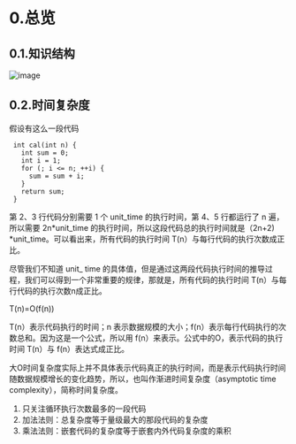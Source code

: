 # 0.总览

## 0.1.知识结构

![image](http://clsaa-big-data-notes-1252032169.cossh.myqcloud.com/2018-12-27-913e0ababe43a2d57267df5c5f0832a7.jpg)

## 0.2.时间复杂度

假设有这么一段代码

```
 int cal(int n) {
   int sum = 0;
   int i = 1;
   for (; i <= n; ++i) {
     sum = sum + i;
   }
   return sum;
 }
```

第 2、3 行代码分别需要 1 个 unit_time 的执行时间，第 4、5 行都运行了 n 遍，所以需要 2n*unit_time 的执行时间，所以这段代码总的执行时间就是（2n+2) *unit_time。可以看出来，所有代码的执行时间 T(n）与每行代码的执行次数成正比。

尽管我们不知道 unit_ time 的具体值，但是通过这两段代码执行时间的推导过程，我们可以得到一个非常重要的规律，那就是，所有代码的执行时间 T(n）与每行代码的执行次数n成正比。

T(n)=O(f(n))

T(n）表示代码执行的时间；n 表示数据规模的大小；f(n）表示每行代码执行的次数总和。因为这是一个公式，所以用 f(n）来表示。公式中的O，表示代码的执行时间 T(n）与 f(n）表达式成正比。

大O时间复杂度实际上并不具体表示代码真正的执行时间，而是表示代码执行时间随数据规模增长的变化趋势，所以，也叫作渐进时间复杂度（asymptotic time complexity），简称时间复杂度。

1. 只关注循环执行次数最多的一段代码
2. 加法法则：总复杂度等于量级最大的那段代码的复杂度
3. 乘法法则：嵌套代码的复杂度等于嵌套内外代码复杂度的乘积